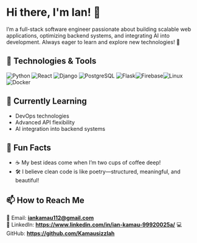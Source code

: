 # Hi there, I'm Ian! 👋  
I’m a full-stack software engineer passionate about building scalable web applications, optimizing backend systems, and integrating AI into development. Always eager to learn and explore new technologies! 🚀  

## 🚀 Technologies & Tools 
![Python](https://img.shields.io/badge/Python-3776AB?style=for-the-badge&logo=python&logoColor=white)  ![React](https://img.shields.io/badge/React-61DAFB?style=for-the-badge&logo=react&logoColor=black) ![Django](https://img.shields.io/badge/Django-092E20?style=for-the-badge&logo=django&logoColor=white)  ![PostgreSQL](https://img.shields.io/badge/PostgreSQL-336791?style=for-the-badge&logo=postgresql&logoColor=white)  ![Flask](https://img.shields.io/badge/Flask-000000?style=for-the-badge&logo=flask&logoColor=white)![Firebase](https://img.shields.io/badge/Firebase-FFCA28?style=for-the-badge&logo=firebase&logoColor=black)![Linux](https://img.shields.io/badge/Linux-FCC624?style=for-the-badge&logo=linux&logoColor=black)![Docker](https://img.shields.io/badge/Docker-2496ED?style=for-the-badge&logo=docker&logoColor=white)


## 🌱 Currently Learning  
- DevOps technologies 
- Advanced API flexibility  
- AI integration into backend systems  

## 🎯 Fun Facts  
- ☕ My best ideas come when I’m two cups of coffee deep! 
- 🛠️ I believe clean code is like poetry—structured, meaningful, and beautiful!  


## 📫 How to Reach Me  
📧 Email: **iankamau112@gmail.com**  
💼 LinkedIn: **https://www.linkedin.com/in/ian-kamau-99920025a/** 
💻 GitHub: **https://github.com/Kamausizzlah**  


<!--
**Kamausizzlah/Kamausizzlah** is a ✨ _special_ ✨ repository because its `README.md` (this file) appears on your GitHub profile.

Here are some ideas to get you started:

- 🔭 I’m currently working on ...
- 🌱 I’m currently learning ...
- 👯 I’m looking to collaborate on ...
- 🤔 I’m looking for help with ...
- 💬 Ask me about ...
- 📫 How to reach me: ...
- 😄 Pronouns: ...
- ⚡ Fun fact: ...
-->
